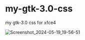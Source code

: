 # my-gtk-3.0-css
my gtk-3.0 css for xfce4

![Screenshot_2024-05-19_19-56-51](https://github.com/stuffbymax/my-gtk-3.0-css/assets/96355058/1a8d68be-4490-42f9-886a-0a6f8859116d)
